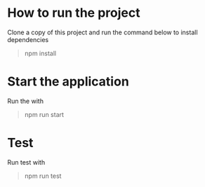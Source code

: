 # How to run the project 

Clone a copy of this project and run the command below to install dependencies 

> npm install 

# Start the application 
Run the with 
> npm run start 

# Test 
Run test with 
> npm run test 